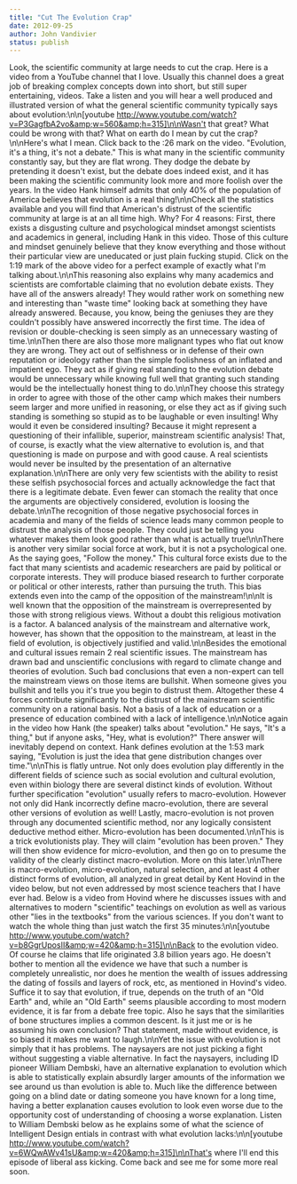 ```yaml
---
title: "Cut The Evolution Crap"
date: 2012-09-25
author: John Vandivier
status: publish
---
```


Look, the scientific community at large needs to cut the crap. Here is a video from a YouTube channel that I love. Usually this channel does a great job of breaking complex concepts down into short, but still super entertaining, videos. Take a listen and you will hear a well produced and illustrated version of what the general scientific community typically says about evolution:\n\n[youtube http://www.youtube.com/watch?v=P3GagfbA2vo&amp;w=560&amp;h=315]\n\nWasn't that great? What could be wrong with that? What on earth do I mean by cut the crap?\n\nHere's what I mean. Click back to the :26 mark on the video. \"Evolution, it's a thing, it's not a debate.\" This is what many in the scientific community constantly say, but they are flat wrong. They dodge the debate by pretending it doesn't exist, but the debate does indeed exist, and it has been making the scientific community look more and more foolish over the years. In the video Hank himself admits that only 40% of the population of America believes that evolution is a real thing!\n\nCheck all the statistics available and you will find that American's distrust of the scientific community at large is at an all time high. Why? For 4 reasons: First, there exists a disgusting culture and psychological mindset amongst scientists and academics in general, including Hank in this video. Those of this culture and mindset genuinely believe that they know everything and those without their particular view are uneducated or just plain fucking stupid. Click on the 1:19 mark of the above video for a perfect example of exactly what I'm talking about.\n\nThis reasoning also explains why many academics and scientists are comfortable claiming that no evolution debate exists. They have all of the answers already! They would rather work on something new and interesting than \"waste time\" looking back at something they have already answered. Because, you know, being the geniuses they are they couldn't possibly have answered incorrectly the first time. The idea of revision or double-checking is seen simply as an unnecessary wasting of time.\n\nThen there are also those more malignant types who flat out know they are wrong. They act out of selfishness or in defense of their own reputation or ideology rather than the simple foolishness of an inflated and impatient ego. They act as if giving real standing to the evolution debate would be unnecessary while knowing full well that granting such standing would be the intellectually honest thing to do.\n\nThey choose this strategy in order to agree with those of the other camp which makes their numbers seem larger and more unified in reasoning, or else they act as if giving such standing is something so stupid as to be laughable or even insulting! Why would it even be considered insulting? Because it might represent a questioning of their infallible, superior, mainstream scientific analysis! That, of course, is exactly what the view alternative to evolution is, and that questioning is made on purpose and with good cause. A real scientists would never be insulted by the presentation of an alternative explanation.\n\nThere are only very few scientists with the ability to resist these selfish psychosocial forces and actually acknowledge the fact that there is a legitimate debate. Even fewer can stomach the reality that once the arguments are objectively considered, evolution is loosing the debate.\n\nThe recognition of those negative psychosocial forces in academia and many of the fields of science leads many common people to distrust the analysis of those people. They could just be telling you whatever makes them look good rather than what is actually true!\n\nThere is another very similar social force at work, but it is not a psychological one. As the saying goes, \"Follow the money.\" This cultural force exists due to the fact that many scientists and academic researchers are paid by political or corporate interests. They will produce biased research to further corporate or political or other interests, rather than pursuing the truth. This bias extends even into the camp of the opposition of the mainstream!\n\nIt is well known that the opposition of the mainstream is overrepresented by those with strong religious views. Without a doubt this religious motivation is a factor. A balanced analysis of the mainstream and alternative work, however, has shown that the opposition to the mainstream, at least in the field of evolution, is objectively justified and valid.\n\nBesides the emotional and cultural issues remain 2 real scientific issues. The mainstream has drawn bad and unscientific conclusions with regard to climate change and theories of evolution. Such bad conclusions that even a non-expert can tell the mainstream views on those items are bullshit. When someone gives you bullshit and tells you it's true you begin to distrust them. Altogether these 4 forces contribute significantly to the distrust of the mainstream scientific community on a rational basis. Not a basis of a lack of education or a presence of education combined with a lack of intelligence.\n\nNotice again in the video how Hank (the speaker) talks about \"evolution.\" He says, \"It's a thing,\" but if anyone asks, \"Hey, what is evolution?\" There answer will inevitably depend on context. Hank defines evolution at the 1:53 mark saying, \"Evolution is just the idea that gene distribution changes over time.\"\n\nThis is flatly untrue. Not only does evolution play differently in the different fields of science such as social evolution and cultural evolution, even within biology there are several distinct kinds of evolution. Without further specification \"evolution\" usually refers to macro-evolution. However not only did Hank incorrectly define macro-evolution, there are several other versions of evolution as well! Lastly, macro-evolution is not proven through any documented scientific method, nor any logically consistent deductive method either. Micro-evolution has been documented.\n\nThis is a trick evolutionists play. They will claim \"evolution has been proven.\" They will then show evidence for micro-evolution, and then go on to presume the validity of the clearly distinct macro-evolution. More on this later.\n\nThere is macro-evolution, micro-evolution, natural selection, and at least 4 other distinct forms of evolution, all analyzed in great detail by Kent Hovind in the video below, but not even addressed by most science teachers that I have ever had. Below is a video from Hovind where he discusses issues with and alternatives to modern \"scientific\" teachings on evolution as well as various other \"lies in the textbooks\" from the various sciences. If you don't want to watch the whole thing than just watch the first 35 minutes:\n\n[youtube http://www.youtube.com/watch?v=b8GgrUposII&amp;w=420&amp;h=315]\n\nBack to the evolution video. Of course he claims that life originated 3.8 billion years ago. He doesn't bother to mention all the evidence we have that such a number is completely unrealistic, nor does he mention the wealth of issues addressing the dating of fossils and layers of rock, etc, as mentioned in Hovind's video. Suffice it to say that evolution, if true, depends on the truth of an \"Old Earth\" and, while an \"Old Earth\" seems plausible according to most modern evidence, it is far from a debate free topic. Also he says that the similarities of bone structures implies a common descent. Is it just me or is he assuming his own conclusion? That statement, made without evidence, is so biased it makes me want to laugh.\n\nYet the issue with evolution is not simply that it has problems. The naysayers are not just picking a fight without suggesting a viable alternative. In fact the naysayers, including ID pioneer William Dembski, have an alternative explanation to evolution which is able to statistically explain absurdly larger amounts of the information we see around us than evolution is able to. Much like the difference between going on a blind date or dating someone you have known for a long time, having a better explanation causes evolution to look even worse due to the opportunity cost of understanding of choosing a worse explanation. Listen to William Dembski below as he explains some of what the science of Intelligent Design entials in contrast with what evolution lacks:\n\n[youtube http://www.youtube.com/watch?v=6WQwAWv41sU&amp;w=420&amp;h=315]\n\nThat's where I'll end this episode of liberal ass kicking. Come back and see me for some more real soon.